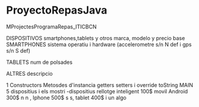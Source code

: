 # ProyectoRepasJava
MProjectesProgramaRepas_ITICBCN

DISPOSITIVOS
smartphones,tablets y otros
marca, modelo y precio base
SMARTPHONES
sistema operatiu i hardware (accelerometre s/n N def i gps s/n S def)

TABLETS
num de polsades

ALTRES
descripcio

1
Constructors
Metosdes d'instancia getters setters i override toString
MAIN
5 dispositius i els mostri
-dispositius rellotge inteligent 100$ movil Android 300$ n n , Iphone 500$ s s, tablet 400$ i un algo 

